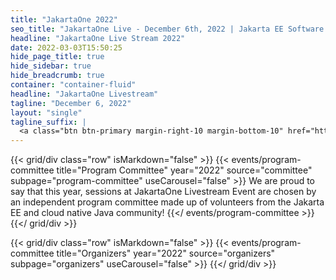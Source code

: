 ```yaml
---
title: "JakartaOne 2022"
seo_title: "JakartaOne Live - December 6th, 2022 | Jakarta EE Software | Cloud Native"
headline: "JakartaOne Live Stream 2022"
date: 2022-03-03T15:50:25
hide_page_title: true
hide_sidebar: true
hide_breadcrumb: true
container: "container-fluid"
headline: "JakartaOne Livestream"
tagline: "December 6, 2022"
layout: "single"
tagline_suffix: |
  <a class="btn btn-primary margin-right-10 margin-bottom-10" href="https://www.papercall.io/jakartaone-2022">Call For Papers</a>
---
```

{{< grid/div class="row" isMarkdown="false" >}}
  {{< events/program-committee title="Program  Committee" year="2022" source="committee" subpage="program-committee" useCarousel="false" >}}
We are proud to say that this year, sessions at JakartaOne Livestream Event are chosen by an independent program committee made up of volunteers from the Jakarta EE and cloud native Java community!
  {{</ events/program-committee >}}
{{</ grid/div >}}

{{< grid/div class="row" isMarkdown="false" >}}
  {{< events/program-committee title="Organizers" year="2022" source="organizers" subpage="organizers" useCarousel="false" >}}
{{</ grid/div >}}